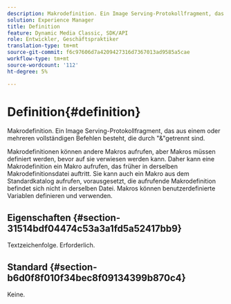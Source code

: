 ```yaml
---
description: Makrodefinition. Ein Image Serving-Protokollfragment, das aus einem oder mehreren vollständigen Befehlen besteht, die durch "&"getrennt sind.
solution: Experience Manager
title: Definition
feature: Dynamic Media Classic, SDK/API
role: Entwickler, Geschäftspraktiker
translation-type: tm+mt
source-git-commit: f6c97606d7a4209427316d7367013ad9585a5cae
workflow-type: tm+mt
source-wordcount: '112'
ht-degree: 5%

---
```



# Definition{#definition}

Makrodefinition. Ein Image Serving-Protokollfragment, das aus einem oder mehreren vollständigen Befehlen besteht, die durch &quot;&amp;&quot;getrennt sind.

Makrodefinitionen können andere Makros aufrufen, aber Makros müssen definiert werden, bevor auf sie verwiesen werden kann. Daher kann eine Makrodefinition ein Makro aufrufen, das früher in derselben Makrodefinitionsdatei auftritt. Sie kann auch ein Makro aus dem Standardkatalog aufrufen, vorausgesetzt, die aufrufende Makrodefinition befindet sich nicht in derselben Datei. Makros können benutzerdefinierte Variablen definieren und verwenden.

## Eigenschaften {#section-31514bdf04474c53a3a1fd5a52417bb9}

Textzeichenfolge. Erforderlich.

## Standard {#section-b6d0f8f010f34bec8f09134399b870c4}

Keine.
